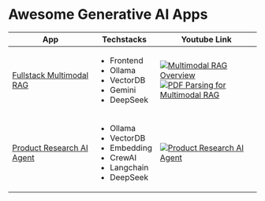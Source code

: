 # Awesome Generative AI Apps


|App       | Techstacks                                  | Youtube Link                        |
|----------|---------------------------------------------|-------------------------------------|
| [Fullstack Multimodal RAG](./code/fullstack-multimodal-rag/) | <ul><li>Frontend</li><li>Ollama</li><li>VectorDB</li><li>Gemini</li><li>DeepSeek</li></ul> | [![Multimodal RAG Overview](https://img.shields.io/badge/Multimodal%20RAG%20Overview-FF0000?logo=youtube&logoColor=white&style=for-the-badge)](https://www.youtube.com/watch?v=kcn6uI87nGc&list=PL0x86ZW374m3uIp_WWOg-jjf-EyXr5KEn)<br>[![PDF Parsing for Multimodal RAG](https://img.shields.io/badge/PDF%20Parsing-FF0000?logo=youtube&logoColor=white&style=for-the-badge)](https://www.youtube.com/watch?v=LIus-y2bJH4&list=PL0x86ZW374m3uIp_WWOg-jjf-EyXr5KEn)<br> |
| [Product Research AI Agent](./code/product-research-ai-agent/) | <ul><li>Ollama</li><li>VectorDB</li><li>Embedding</li><li>CrewAI</li><li>Langchain</li><li>DeepSeek</li></ul> | [![Product Research AI Agent](https://img.shields.io/badge/Product%20Research%20AI%20Agent-FF0000?logo=youtube&logoColor=white&style=for-the-badge)](https://www.youtube.com/watch?v=uhWXMrpS8Gg&list=PL0x86ZW374m3yeuDQ0iJ7KWRoYo1RqhvF)|